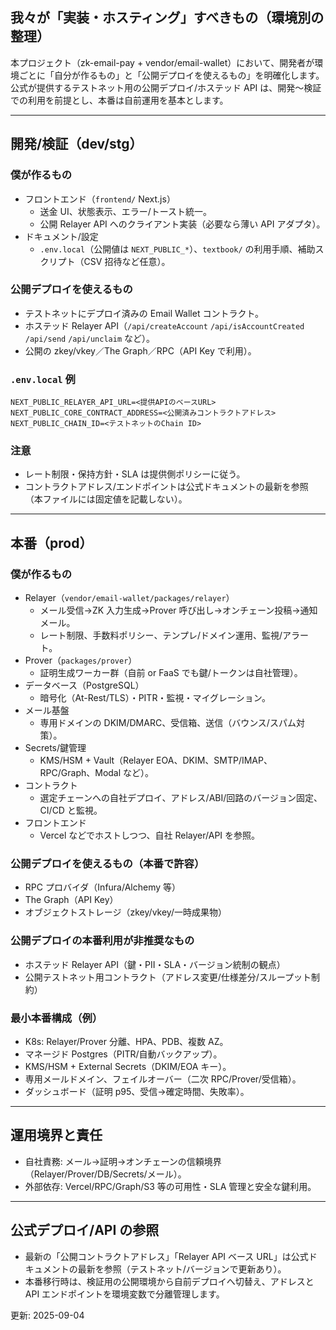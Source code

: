 ## 我々が「実装・ホスティング」すべきもの（環境別の整理）

本プロジェクト（zk-email-pay + vendor/email-wallet）において、開発者が環境ごとに「自分が作るもの」と「公開デプロイを使えるもの」を明確化します。公式が提供するテストネット用の公開デプロイ/ホステッド API は、開発〜検証での利用を前提とし、本番は自前運用を基本とします。

---

## 開発/検証（dev/stg）

### 僕が作るもの
- フロントエンド（`frontend/` Next.js）
  - 送金 UI、状態表示、エラー/トースト統一。
  - 公開 Relayer API へのクライアント実装（必要なら薄い API アダプタ）。
- ドキュメント/設定
  - `.env.local`（公開値は `NEXT_PUBLIC_*`）、`textbook/` の利用手順、補助スクリプト（CSV 招待など任意）。

### 公開デプロイを使えるもの
- テストネットにデプロイ済みの Email Wallet コントラクト。
- ホステッド Relayer API（`/api/createAccount` `/api/isAccountCreated` `/api/send` `/api/unclaim` など）。
- 公開の zkey/vkey／The Graph／RPC（API Key で利用）。

### `.env.local` 例
```
NEXT_PUBLIC_RELAYER_API_URL=<提供APIのベースURL>
NEXT_PUBLIC_CORE_CONTRACT_ADDRESS=<公開済みコントラクトアドレス>
NEXT_PUBLIC_CHAIN_ID=<テストネットのChain ID>
```

### 注意
- レート制限・保持方針・SLA は提供側ポリシーに従う。
- コントラクトアドレス/エンドポイントは公式ドキュメントの最新を参照（本ファイルには固定値を記載しない）。

---

## 本番（prod）

### 僕が作るもの
- Relayer（`vendor/email-wallet/packages/relayer`）
  - メール受信→ZK 入力生成→Prover 呼び出し→オンチェーン投稿→通知メール。
  - レート制限、手数料ポリシー、テンプレ/ドメイン運用、監視/アラート。
- Prover（`packages/prover`）
  - 証明生成ワーカー群（自前 or FaaS でも鍵/トークンは自社管理）。
- データベース（PostgreSQL）
  - 暗号化（At-Rest/TLS）・PITR・監視・マイグレーション。
- メール基盤
  - 専用ドメインの DKIM/DMARC、受信箱、送信（バウンス/スパム対策）。
- Secrets/鍵管理
  - KMS/HSM + Vault（Relayer EOA、DKIM、SMTP/IMAP、RPC/Graph、Modal など）。
- コントラクト
  - 選定チェーンへの自社デプロイ、アドレス/ABI/回路のバージョン固定、CI/CD と監視。
- フロントエンド
  - Vercel などでホストしつつ、自社 Relayer/API を参照。

### 公開デプロイを使えるもの（本番で許容）
- RPC プロバイダ（Infura/Alchemy 等）
- The Graph（API Key）
- オブジェクトストレージ（zkey/vkey/一時成果物）

### 公開デプロイの本番利用が非推奨なもの
- ホステッド Relayer API（鍵・PII・SLA・バージョン統制の観点）
- 公開テストネット用コントラクト（アドレス変更/仕様差分/スループット制約）

### 最小本番構成（例）
- K8s: Relayer/Prover 分離、HPA、PDB、複数 AZ。
- マネージド Postgres（PITR/自動バックアップ）。
- KMS/HSM + External Secrets（DKIM/EOA キー）。
- 専用メールドメイン、フェイルオーバー（二次 RPC/Prover/受信箱）。
- ダッシュボード（証明 p95、受信→確定時間、失敗率）。

---

## 運用境界と責任
- 自社責務: メール→証明→オンチェーンの信頼境界（Relayer/Prover/DB/Secrets/メール）。
- 外部依存: Vercel/RPC/Graph/S3 等の可用性・SLA 管理と安全な鍵利用。

---

## 公式デプロイ/API の参照
- 最新の「公開コントラクトアドレス」「Relayer API ベース URL」は公式ドキュメントの最新を参照（テストネット/バージョンで更新あり）。
- 本番移行時は、検証用の公開環境から自前デプロイへ切替え、アドレスと API エンドポイントを環境変数で分離管理します。

更新: 2025-09-04

